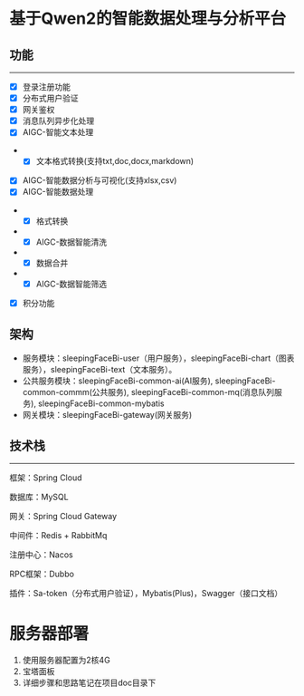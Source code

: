 # 基于Qwen2的智能数据处理与分析平台

## 功能
***
+ [x] 登录注册功能
+ [X] 分布式用户验证
+ [X] 网关鉴权
+ [x] 消息队列异步化处理
+ [x] AIGC-智能文本处理
+ + [x] 文本格式转换(支持txt,doc,docx,markdown)
+ [x] AIGC-智能数据分析与可视化(支持xlsx,csv)
+ [x] AIGC-智能数据处理
+ + [x] 格式转换
+ + [x] AIGC-数据智能清洗
+ + [x] 数据合并
+ + [x] AIGC-数据智能筛选
+ [x] 积分功能

## 架构
- 服务模块：sleepingFaceBi-user（用户服务），sleepingFaceBi-chart（图表服务），sleepingFaceBi-text（文本服务）。
- 公共服务模块：sleepingFaceBi-common-ai(AI服务), sleepingFaceBi-common-commm(公共服务), sleepingFaceBi-common-mq(消息队列服务), sleepingFaceBi-common-mybatis
- 网关模块：sleepingFaceBi-gateway(网关服务)

## 技术栈
***
框架：Spring Cloud 

数据库：MySQL

网关：Spring Cloud Gateway

中间件：Redis + RabbitMq

注册中心：Nacos

RPC框架：Dubbo

插件：Sa-token（分布式用户验证），Mybatis(Plus)，Swagger（接口文档）

# 服务器部署
1. 使用服务器配置为2核4G
2. 宝塔面板
3. 详细步骤和思路笔记在项目doc目录下




